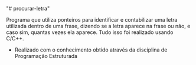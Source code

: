 "# procurar-letra" 

Programa que utiliza ponteiros para identificar e contabilizar uma letra utilizada dentro de uma frase, dizendo se a letra aparece na frase ou não, e caso sim, quantas vezes ela aparece. Tudo isso foi realizado usando C/C++.

- Realizado com o conhecimento obtido através da disciplina de Programação Estruturada

